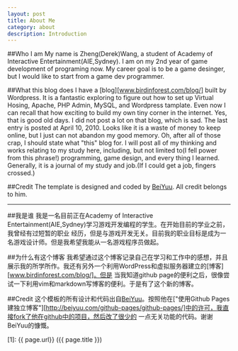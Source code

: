 ```yaml
---
layout: post
title: About Me
category: about
description: Introduction
---
```


##Who I am
My name is Zheng(Derek)Wang, a student of Academy of Interactive Entertainment(AIE,Sydney).
I am on my 2nd year of game development of programing now. My career goal is to be a game desinger, but
I would like to start from a game dev programmer.

##What this blog does
I have a [blog][www.birdinforest.com/blog/] built by Wordpress. It is a fantastic exploring to figure out how to set up Virtual Hosing, Apache,
PHP Admin, MySQL, and Wordpress tamplate. Even now I can recall that how exciting to build my own tiny corner in the internet.
Yes, that is good old days. 
I did not post a lot on that blog, which is sad. The last entry is posted at April 10, 2010. Looks like it is a waste of 
money to keep online, but I just can not abandon my good memory.
Oh, after all of those crap, I should state what "this" blog for. I will post all of my thinking and works relating to my 
study here, including, but not limited to(I fell power from this phrase!) programming, game design, and every thing I learned.
Generally, it is a journal of my study and job.(If I could get a job, fingers crossed.) 

##Credit
The template is designed and coded by [BeiYuu][]. All credit belongs to him.

-----------------------------------------------------------------------------------------------------------------------------

##我是谁
我是一名目前正在Academy of Interactive Entertainment(AIE,Sydney)学习游戏开发编程的学生。在开始目前的学业之前，我曾经有过短暂的职业
经历，但是与游戏开发无关。目前我的职业目标是成为一名游戏设计师。但是我希望我能从一名游戏程序员做起。

##为什么有这个博客
我希望通过这个博客记录自己在学习和工作中的感想，并且展示我的所学所作。我还有另外一个利用WordPress和虚拟服务器建立的[博客][www.birdinforest.com/blog/]。但是
当我知道github page的便利之后，很像尝试一下利用vim和markdown写博客的便利。于是有了这个新的博客。

##Credit
这个模板的所有设计和代码出自[BeiYuu][]。按照他在["使用Github Pages建独立博客"][http://beiyuu.com/github-pages/github-pages/]中的许可，我直接fork了他在github中的项目，然后改了很少的
一点无关功能的代码。谢谢BeiYuu的慷慨。

[BeiYuu]:    http://beiyuu.com/  "BeiYuu"
[1]:    {{ page.url}}  ({{ page.title }})
